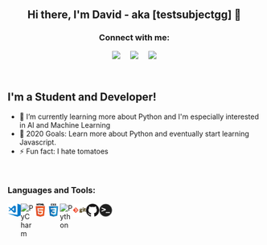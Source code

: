 <h2 align="center"> Hi there, I'm David - aka [testsubjectgg] 👋</h2>

<h3 align="center"> Connect with me: </h3>
<p align='center'>
<a href="https://twitter.com/davidsluka_"><img height="30" src="https://cdn.jsdelivr.net/npm/simple-icons@v3/icons/twitter.svg"></a>&nbsp;&nbsp;&nbsp;&nbsp;
<a href="https://www.instagram.com/davidsluka_/"><img height="30" src="https://cdn.jsdelivr.net/npm/simple-icons@v3/icons/instagram.svg"></a>&nbsp;&nbsp;&nbsp;&nbsp;
<a href="https://www.reddit.com/user/testsubjectgg"><img height="30" src="https://cdn3.iconfinder.com/data/icons/social-media-black-white-2/512/BW_Reddit_glyph_svg-512.png"></a>
</p>

<br />

## I'm a Student and Developer!

-   🌱 I’m currently learning more about Python and I'm especially interested in AI and Machine Learning
-   🥅 2020 Goals: Learn more about Python and eventually start learning Javascript.
-   ⚡ Fun fact: I hate tomatoes
<br />

### Languages and Tools:

<img align="left" alt="Visual Studio Code" width="26px" src="https://raw.githubusercontent.com/github/explore/80688e429a7d4ef2fca1e82350fe8e3517d3494d/topics/visual-studio-code/visual-studio-code.png" />
<img align="left" alt="PyCharm" width="26px" src="https://upload.wikimedia.org/wikipedia/commons/a/a1/PyCharm_Logo.svg" />
<img align="left" alt="HTML5" width="26px" src="https://raw.githubusercontent.com/github/explore/80688e429a7d4ef2fca1e82350fe8e3517d3494d/topics/html/html.png" />
<img align="left" alt="CSS3" width="26px" src="https://raw.githubusercontent.com/github/explore/80688e429a7d4ef2fca1e82350fe8e3517d3494d/topics/css/css.png" />
<img align="left" alt="Python" width="26px" src="https://upload.wikimedia.org/wikipedia/commons/c/c3/Python-logo-notext.svg" />
<img align="left" alt="Git" width="26px" src="https://raw.githubusercontent.com/github/explore/80688e429a7d4ef2fca1e82350fe8e3517d3494d/topics/git/git.png" />
<img align="left" alt="GitHub" width="26px" src="https://raw.githubusercontent.com/github/explore/78df643247d429f6cc873026c0622819ad797942/topics/github/github.png" />
<img align="left" alt="Terminal" width="26px" src="https://raw.githubusercontent.com/github/explore/80688e429a7d4ef2fca1e82350fe8e3517d3494d/topics/terminal/terminal.png" />

<br />
<br />

[reddit]: https://www.reddit.com/user/testsubjectgg
[twitter]: https://twitter.com/davidsluka_
[instagram]: https://www.instagram.com/davidsluka_/
